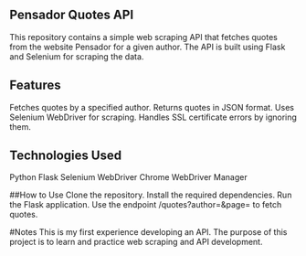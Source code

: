 ## Pensador Quotes API
This repository contains a simple web scraping API that fetches quotes from the website Pensador for a given author. The API is built using Flask and Selenium for scraping the data.

## Features
Fetches quotes by a specified author.
Returns quotes in JSON format.
Uses Selenium WebDriver for scraping.
Handles SSL certificate errors by ignoring them.

## Technologies Used
Python
Flask
Selenium WebDriver
Chrome WebDriver Manager

##How to Use
Clone the repository.
Install the required dependencies.
Run the Flask application.
Use the endpoint /quotes?author=<author>&page=<page> to fetch quotes.

#Notes
This is my first experience developing an API. The purpose of this project is to learn and practice web scraping and API development.
